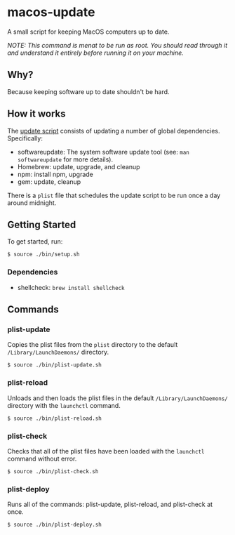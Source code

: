# macos-update
A small script for keeping MacOS computers up to date.

_NOTE: This command is menat to be run as root. You should read through it and understand it entirely before running it on your machine._

## Why?

Because keeping software up to date shouldn't be hard.

## How it works

The [update script](bin/update.sh) consists of updating a number of global dependencies. Specifically:

- softwareupdate: The system software update tool (see: `man softwareupdate` for more details).
- Homebrew: update, upgrade, and cleanup
- npm: install npm, upgrade
- gem: update, cleanup


There is a `plist` file that schedules the update script to be run once a day around midnight.

## Getting Started

To get started, run:

```
$ source ./bin/setup.sh
```

### Dependencies

- shellcheck: `brew install shellcheck`

## Commands

### plist-update

Copies the plist files from the `plist` directory to the default `/Library/LaunchDaemons/` directory.

```
$ source ./bin/plist-update.sh
```

### plist-reload

Unloads and then loads the plist files in the default `/Library/LaunchDaemons/` directory with the `launchctl` command.

```
$ source ./bin/plist-reload.sh
```

### plist-check

Checks that all of the plist files have been loaded with the `launchctl` command without error.

```
$ source ./bin/plist-check.sh
```

### plist-deploy

Runs all of the commands: plist-update, plist-reload, and plist-check at once.

```
$ source ./bin/plist-deploy.sh
```